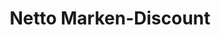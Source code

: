 ---
title: "Netto Marken-Discount"
url: /straubing/netto-marken-discount-landshuter-strasse/
shop: Supermarkt
---